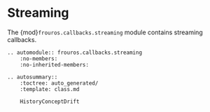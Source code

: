 # Streaming

The {mod}`frouros.callbacks.streaming` module contains streaming callbacks.


```{eval-rst}
.. automodule:: frouros.callbacks.streaming
    :no-members:
    :no-inherited-members:
```

```{eval-rst}
.. autosummary::
    :toctree: auto_generated/
    :template: class.md

    HistoryConceptDrift
```